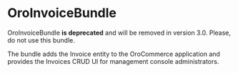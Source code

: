 # OroInvoiceBundle

OroInvoiceBundle **is deprecated** and will be removed in version 3.0. Please, do not use this bundle.

The bundle adds the Invoice entity to the OroCommerce application and provides the Invoices CRUD UI for management console administrators.
